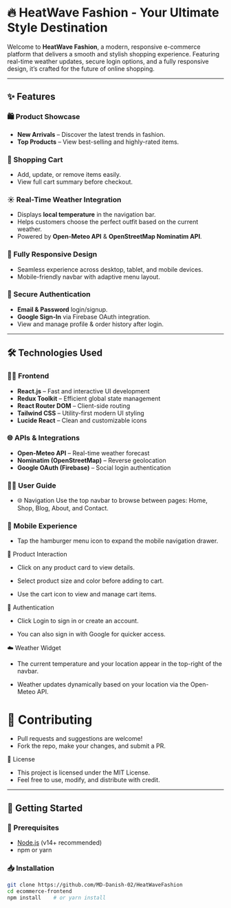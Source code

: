 # 🔥 HeatWave Fashion - Your Ultimate Style Destination

Welcome to **HeatWave Fashion**, a modern, responsive e-commerce platform that delivers a smooth and stylish shopping experience. Featuring real-time weather updates, secure login options, and a fully responsive design, it’s crafted for the future of online shopping.

---

## ✨ Features

### 🛍 Product Showcase
- **New Arrivals** – Discover the latest trends in fashion.
- **Top Products** – View best-selling and highly-rated items.

### 🛒 Shopping Cart
- Add, update, or remove items easily.
- View full cart summary before checkout.

### ☀ Real-Time Weather Integration
- Displays **local temperature** in the navigation bar.
- Helps customers choose the perfect outfit based on the current weather.
- Powered by **Open-Meteo API** & **OpenStreetMap Nominatim API**.

### 📱 Fully Responsive Design
- Seamless experience across desktop, tablet, and mobile devices.
- Mobile-friendly navbar with adaptive menu layout.

### 🔐 Secure Authentication
- **Email & Password** login/signup.
- **Google Sign-In** via Firebase OAuth integration.
- View and manage profile & order history after login.

---

## 🛠 Technologies Used

### 👨‍💻 Frontend
- **React.js** – Fast and interactive UI development
- **Redux Toolkit** – Efficient global state management
- **React Router DOM** – Client-side routing
- **Tailwind CSS** – Utility-first modern UI styling
- **Lucide React** – Clean and customizable icons

### 🌐 APIs & Integrations
- **Open-Meteo API** – Real-time weather forecast
- **Nominatim (OpenStreetMap)** – Reverse geolocation
- **Google OAuth (Firebase)** – Social login authentication

### 🧑‍💻 User Guide
- 🌐 Navigation
Use the top navbar to browse between pages: Home, Shop, Blog, About, and Contact.

### 📱 Mobile Experience
- Tap the hamburger menu icon to expand the mobile navigation drawer.

👕 Product Interaction
- Click on any product card to view details.

- Select product size and color before adding to cart.

- Use the cart icon to view and manage cart items.

🔐 Authentication
- Click Login to sign in or create an account.

- You can also sign in with Google for quicker access.

☁️ Weather Widget
- The current temperature and your location appear in the top-right of the navbar.

- Weather updates dynamically based on your location via the Open-Meteo API.

# 🤝 Contributing
- Pull requests and suggestions are welcome!
- Fork the repo, make your changes, and submit a PR.

📄 License
- This project is licensed under the MIT License.
- Feel free to use, modify, and distribute with credit.

---

## 🚀 Getting Started

### 🔧 Prerequisites
- [Node.js](https://nodejs.org/) (v14+ recommended)
- npm or yarn

### 📥 Installation
```bash
git clone https://github.com/MD-Danish-02/HeatWaveFashion
cd ecommerce-frontend
npm install    # or yarn install


